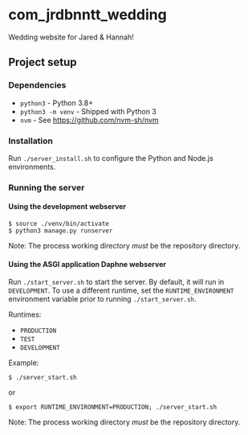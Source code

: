 com_jrdbnntt_wedding
====================
Wedding website for Jared & Hannah!


## Project setup
### Dependencies
* `python3` - Python 3.8+
* `python3 -m venv` - Shipped with Python 3
* `nvm` - See https://github.com/nvm-sh/nvm

### Installation
Run `./server_install.sh` to configure the Python and Node.js environments.

### Running the server
#### Using the development webserver
```shell
$ source ./venv/bin/activate 
$ python3 manage.py runserver
```
Note: The process working directory *must* be the repository directory.


#### Using the ASGI application Daphne webserver
Run `./start_server.sh` to start the server. By default, it will run in `DEVELOPMENT`. To use a different runtime, set
the `RUNTIME_ENVIRONMENT` environment variable prior to running `./start_server.sh`.

Runtimes:
* `PRODUCTION`
* `TEST`
* `DEVELOPMENT`

Example:
```shell
$ ./server_start.sh
```
or
```shell
$ export RUNTIME_ENVIRONMENT=PRODUCTION; ./server_start.sh
```
Note: The process working directory *must* be the repository directory.
